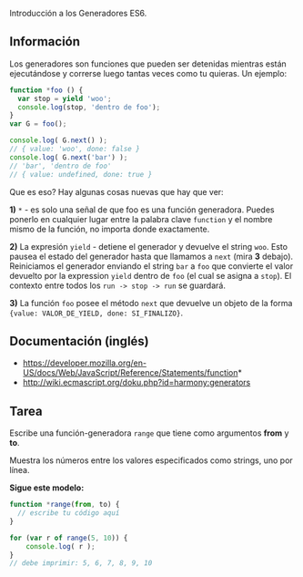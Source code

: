 Introducción a los Generadores ES6.

## Información
Los generadores son funciones que pueden ser detenidas mientras están
ejecutándose y correrse luego tantas veces como tu quieras. Un ejemplo:

```js
function *foo () {
  var stop = yield 'woo';
  console.log(stop, 'dentro de foo');
}
var G = foo();

console.log( G.next() );
// { value: 'woo', done: false }
console.log( G.next('bar') );
// 'bar', 'dentro de foo'
// { value: undefined, done: true }
```

Que es eso? Hay algunas cosas nuevas que hay que ver:

**1)** `*` - es solo una señal de que foo es una función generadora. Puedes ponerlo en cualquier
lugar entre la palabra clave `function` y el nombre mismo de la función, no importa
donde exactamente.

**2)** La expresión `yield` - detiene el generador y devuelve el string `woo`.
Esto pausea el estado del generador hasta que llamamos a `next` (mira **3** debajo).
Reiniciamos el generador enviando el string `bar` a `foo` que convierte el valor
devuelto por la expression `yield` dentro de `foo` (el cual se asigna a `stop`).
El contexto entre todos los `run -> stop -> run` se guardará.

**3)** La función `foo` posee el método `next` que devuelve un objeto de la forma
`{value: VALOR_DE_YIELD, done: SI_FINALIZO}`.

## Documentación (inglés)
 - https://developer.mozilla.org/en-US/docs/Web/JavaScript/Reference/Statements/function*
 - http://wiki.ecmascript.org/doku.php?id=harmony:generators

## Tarea

Escribe una función-generadora `range` que tiene como argumentos **from** y **to**.

Muestra los números entre los valores especificados como strings, uno por línea.

**Sigue este modelo:**

```js
function *range(from, to) {
  // escribe tu código aquí
}

for (var r of range(5, 10)) {
    console.log( r );
}
// debe imprimir: 5, 6, 7, 8, 9, 10
```
